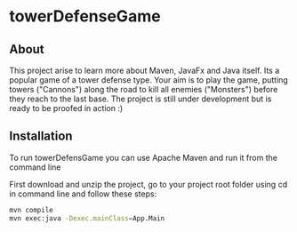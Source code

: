 # towerDefenseGame

## About

This project arise to learn more about Maven, JavaFx and Java itself.  Its a popular game of a tower defense type. Your aim is to play the game, putting towers ("Cannons") along the road to kill all enemies ("Monsters") before they reach to the last base. The project is still under development but is ready to be proofed in action :)

## Installation

To run towerDefensGame you can use Apache Maven and run it from the command line

First download and unzip the project, go to your project root folder using cd in command line and follow these steps:

```sh
mvn compile
mvn exec:java -Dexec.mainClass=App.Main
```
